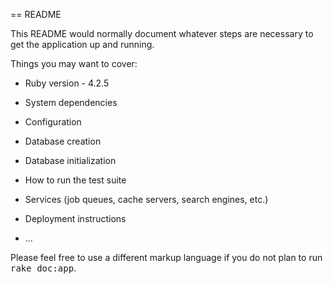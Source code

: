 == README

This README would normally document whatever steps are necessary to get the
application up and running.

Things you may want to cover:

* Ruby version - 4.2.5

* System dependencies

* Configuration

* Database creation

* Database initialization

* How to run the test suite

* Services (job queues, cache servers, search engines, etc.)

* Deployment instructions

* ...


Please feel free to use a different markup language if you do not plan to run
<tt>rake doc:app</tt>.
